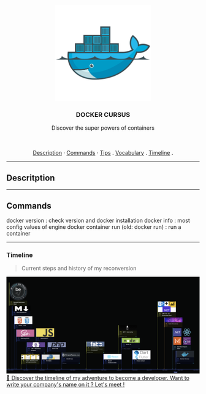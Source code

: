 <!-- PROJECT LOGO -->
<br />
<p align="center">
  <a href="https://github.com/nicode-io/DockerCursus">
    <img src="https://github.com/devicons/devicon/blob/master/icons/docker/docker-original.svg" alt="Logo" width="250" height=250">
  </a>

<h3 align="center">DOCKER CURSUS</h3>

<p align="center">
    Discover the super powers of containers
    </br>
</p>
<p align="center">
    <br />
    <br />
    <a href="#description">Description</a>
    ·
    <a href="#commands">Commands</a>
    ·
    <a href="#tips">Tips</a>
    .
    <a href="#vocabulary">Vocabulary</a>
    .
    <a href="#timeline">Timeline</a>
    .
</p>

---

##  Descritption

---

##  Commands

docker version : check version and docker installation
docker info : most config values of engine
docker container run (old: docker run) : run a container


---

### Timeline
> Current steps and history of my reconversion

![Timeline](images/timeline.png "Reconversion Timeline")
[:calendar: Discover the timeline of my adventure to become a developer. Want to write your company's name on it ? Let's meet !](https://timelines.gitkraken.com/timeline/2e12cc334eb0406b84bf7a6339e666c4?range=2020-05-26_2021-08-02)
